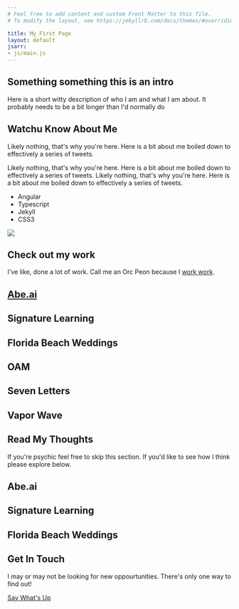 ```yaml
---
# Feel free to add content and custom Front Matter to this file.
# To modify the layout, see https://jekyllrb.com/docs/themes/#overriding-theme-defaults

title: My First Page
layout: default
jsarr:
- js/main.js
---
```


<section class="section section--hero">
	<div class="section__inner">
		<h1 class="section__title">Something something this is an intro</h1>
		<p class="section__text">Here is a short witty description of who I am and what I am about. It probably needs to be a bit longer than I'd normally do</p>
	</div>
	<div class="animation">
		<div class="animation__star"></div>
		<div class="animation__mountain"></div>
		<div class="animation__mountain-small"></div>
		<div class="animation__mountain-small-2"></div>
		<div class="animation__mountain-small-3"></div>
		<div class="animation__mountain-med"></div>
		<div class="animation__mountain-med-2"></div>
		<div class="animation__mountain-large"></div>
		<div class="animation__mountain-back"></div>
		<!-- <div class="animation__gradient"></div> -->
		<div class="animation__gradient animation__gradient--to-right"></div>
		<div class="animation__gradient animation__gradient--to-bottom"></div>
		<div class='animation__gradient animation__gradient--to-top-left'></div>
	</div>
</section>

<section class="section section--about">
	<div class="section__inner">
		<h1 class="section__title">Watchu Know About Me</h1>
		<div class="section__row section__row--align-items-center">
			<div class="section__column">
				<p class="section__text">Likely nothing, that's why you're here. Here is a bit about me boiled down to effectively a series of tweets.</p>
				<p class="section__text">Likely nothing, that's why you're here. Here is a bit about me boiled down to effectively a series of tweets. Likely nothing, that's why you're here. Here is a bit about me boiled down to effectively a series of tweets.</p>
				<ul class="section__skills-list">
					<li class="section__list-item">Angular</li>
					<li class="section__list-item">Typescript</li>
					<li class="section__list-item">Jekyll</li>
					<li class="section__list-item">CSS3</li>
				</ul>
			</div>
			<div class="section__column">
				<img src="http://www.joshdelgado.me/wp-content/uploads/2017/08/slack-photo.jpg" class="section__img" />
			</div>
		</div>
	</div>
</section>

<!-- <section class="section section--skills">
	<div class="section__inner">
		<h1 class="section__title">Girls like guys with Skills</h1>
		<p class="section__subtitle">A Jack of all trades but a master of none, is oftentimes better than a master of one.</p>
	</div>
</section> -->


<section class="section section--work">
	<div class="section__inner">
		<h1 class="section__title">Check out my work</h1>
		<p class="section__subtitle">I've like, done a lot of work. Call me an Orc Peon because I <a href="https://www.youtube.com/watch?v=eO6OaVnbqaY">work work</a>.</p>
		<div class="section__works">
			<div class="work-card work-card--abe-ai">
				<a class="work-card__text" href="/work/abe-ai">
					<h2 class="work-card__title">Abe.ai</h2>
					<span class="work-card__link fa fa-caret-right"></span>
				</a>
			</div>
			<div class="work-card">
				<div class="work-card__text">
					<h2 class="work-card__title">Signature Learning</h2>
					<a  class="work-card__link fa fa-caret-right" href="#">
					</a>
				</div>
			</div>
			<div class="work-card">
				<div class="work-card__text">
					<h2 class="work-card__title">Florida Beach Weddings</h2>
					<a  class="work-card__link fa fa-caret-right" href="#">
					</a>
				</div>
			</div>
			<div class="work-card">
				<div class="work-card__text">
					<h2 class="work-card__title">OAM</h2>
					<a  class="work-card__link fa fa-caret-right" href="#">
					</a>
				</div>
			</div>
			<div class="work-card">
				<div class="work-card__text">
					<h2 class="work-card__title">Seven Letters</h2>
					<a  class="work-card__link fa fa-caret-right" href="#">
					</a>
				</div>
			</div>
			<div class="work-card">
				<div class="work-card__text">
					<h2 class="work-card__title">Vapor Wave</h2>
					<a  class="work-card__link fa fa-caret-right" href="#">
					</a>
				</div>
			</div>
		</div>
	</div>
</section>

<section class="section section--blog">
	<div class="section__inner">
		<h1 class="section__title">Read My Thoughts</h1>
		<p class="section__subtitle">If you're psychic feel free to skip this section. If you'd like to see how I think please explore below.</p>
		<div class="section__works">
			<div class="work-card">
				<div class="work-card__text">
					<h2 class="work-card__title">Abe.ai</h2>
					<a  class="work-card__link fa fa-caret-right" href="#">
					</a>
				</div>
			</div>
			<div class="work-card">
				<div class="work-card__text">
					<h2 class="work-card__title">Signature Learning</h2>
					<a  class="work-card__link fa fa-caret-right" href="#">
					</a>
				</div>
			</div>
			<div class="work-card">
				<div class="work-card__text">
					<h2 class="work-card__title">Florida Beach Weddings</h2>
					<a  class="work-card__link fa fa-caret-right" href="#">
					</a>
				</div>
			</div>
		</div>
	</div>
</section>


<section class="section section--contact">
	<div class="section__inner">
		<h1 class="section__title">Get In Touch</h1>
		<p class="section__subtitle">I may or may not be looking for new oppourtunities. There's only one way to find out!</p>
		<a class="button" href="mailto:contact@joshdelgado.me">Say What's Up</a>
	</div>
</section>
